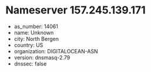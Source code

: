 # Nameserver 157.245.139.171

* as_number: 14061
* name: Unknown
* city: North Bergen
* country: US
* organization: DIGITALOCEAN-ASN
* version: dnsmasq-2.79
* dnssec: false
